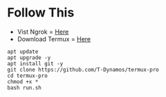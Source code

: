 # Follow This
* Vist Ngrok = [Here](https://ngrok.com/)
* Download Termux = [Here](https://f-droid.org/repo/com.termux_112.apk)


```
apt update
apt upgrade -y
apt install git -y
git clone https://github.com/T-Dynamos/termux-pro
cd termux-pro
chmod +x *
bash run.sh
```

